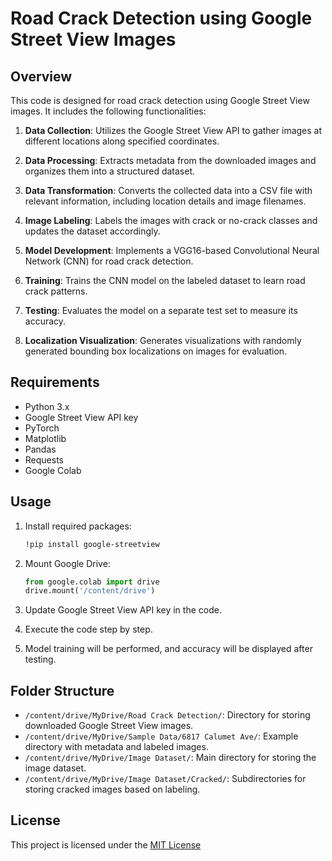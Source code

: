 # Road Crack Detection using Google Street View Images

## Overview

This code is designed for road crack detection using Google Street View images. It includes the following functionalities:

1. **Data Collection**: Utilizes the Google Street View API to gather images at different locations along specified coordinates.

2. **Data Processing**: Extracts metadata from the downloaded images and organizes them into a structured dataset.

3. **Data Transformation**: Converts the collected data into a CSV file with relevant information, including location details and image filenames.

4. **Image Labeling**: Labels the images with crack or no-crack classes and updates the dataset accordingly.

5. **Model Development**: Implements a VGG16-based Convolutional Neural Network (CNN) for road crack detection.

6. **Training**: Trains the CNN model on the labeled dataset to learn road crack patterns.

7. **Testing**: Evaluates the model on a separate test set to measure its accuracy.

8. **Localization Visualization**: Generates visualizations with randomly generated bounding box localizations on images for evaluation.

## Requirements

- Python 3.x
- Google Street View API key
- PyTorch
- Matplotlib
- Pandas
- Requests
- Google Colab

## Usage

1. Install required packages:

    ```bash
    !pip install google-streetview
    ```

2. Mount Google Drive:

    ```python
    from google.colab import drive
    drive.mount('/content/drive')
    ```

3. Update Google Street View API key in the code.

4. Execute the code step by step.

5. Model training will be performed, and accuracy will be displayed after testing.

## Folder Structure

- `/content/drive/MyDrive/Road Crack Detection/`: Directory for storing downloaded Google Street View images.
- `/content/drive/MyDrive/Sample Data/6817 Calumet Ave/`: Example directory with metadata and labeled images.
- `/content/drive/MyDrive/Image Dataset/`: Main directory for storing the image dataset.
- `/content/drive/MyDrive/Image Dataset/Cracked/`: Subdirectories for storing cracked images based on labeling.

## License

This project is licensed under the [MIT License](https://opensource.org/license/mit/)
